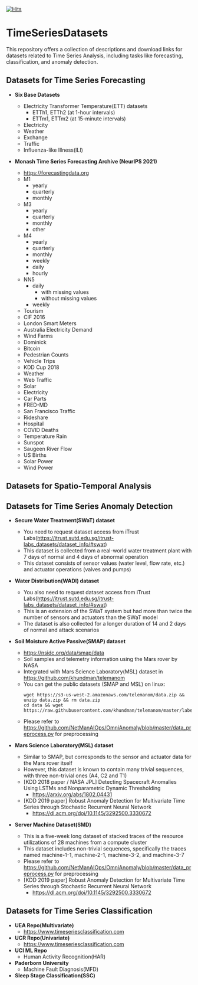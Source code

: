 [![Hits](https://hits.seeyoufarm.com/api/count/incr/badge.svg?url=https%3A%2F%2Fgithub.com%2Fjinkwan1115%2FTimeSeriesDatasets&count_bg=%2379C83D&title_bg=%23555555&icon=&icon_color=%23E7E7E7&title=hits&edge_flat=false)](https://hits.seeyoufarm.com)

# TimeSeriesDatasets
This repository offers a collection of descriptions and download links for datasets related to Time Series Analysis, including tasks like forecasting, classification, and anomaly detection.

## Datasets for Time Series Forecasting
- **Six Base Datasets**
    - Electricity Transformer Temperature(ETT) datasets
        - ETTh1, ETTh2 (at 1-hour intervals)
        - ETTm1, ETTm2 (at 15-minute intervals)
    - Electricity
    - Weather
    - Exchange
    - Traffic
    - Influenza-like Illness(ILI)

- **Monash Time Series Forecasting Archive (NeurIPS 2021)**
    - https://forecastingdata.org
    - M1
        - yearly
        - quarterly
        - monthly
    - M3
        - yearly
        - quarterly
        - monthly
        - other
    - M4
        - yearly
        - quarterly
        - monthly
        - weekly
        - daily
        - hourly
    - NN5
        - daily
            - with missing values
            - without missing values
        - weekly
    - Tourism
    - CIF 2016
    - London Smart Meters
    - Australia Electricity Demand
    - Wind Farms
    - Dominick
    - Bitcoin
    - Pedestrian Counts
    - Vehicle Trips
    - KDD Cup 2018
    - Weather
    - Web Traffic
    - Solar
    - Electricity
    - Car Parts
    - FRED-MD
    - San Francisco Traffic
    - Rideshare
    - Hospital
    - COVID Deaths
    - Temperature Rain
    - Sunspot
    - Saugeen River Flow
    - US Births
    - Solar Power
    - Wind Power

## Datasets for Spatio-Temporal Analysis

## Datasets for Time Series Anomaly Detection
- **Secure Water Treatment(SWaT) dataset**
    - You need to request dataset access from iTrust Labs(https://itrust.sutd.edu.sg/itrust-labs_datasets/dataset_info/#swat)
    - This dataset is collected from a real-world water treatment plant with 7 days of normal and 4 days of abnormal operation
    - This dataset consists of sensor values (water level, flow rate, etc.) and actuator operations (valves and pumps)

- **Water Distribution(WADI) dataset**
    - You also need to request dataset access from iTrust Labs(https://itrust.sutd.edu.sg/itrust-labs_datasets/dataset_info/#swat)     
    - This is an extension of the SWaT system but had more than twice the number of sensors and actuators than the SWaT model
    - The dataset is also collected for a longer duration of 14 and 2 days of normal and attack scenarios

- **Soil Moisture Active Passive(SMAP) dataset**
    - https://nsidc.org/data/smap/data
    - Soil samples and telemetry information using the Mars rover by NASA
    - Integrated with Mars Science Laboratory(MSL) dataset in https://github.com/khundman/telemanom
    - You can get the public datasets (SMAP and MSL) on linux:
      ```
      wget https://s3-us-west-2.amazonaws.com/telemanom/data.zip && unzip data.zip && rm data.zip
      cd data && wget https://raw.githubusercontent.com/khundman/telemanom/master/labeled_anomalies.csv
      ```
    - Please refer to https://github.com/NetManAIOps/OmniAnomaly/blob/master/data_preprocess.py for preprocessing

- **Mars Science Laboratory(MSL) dataset**
    - Similar to SMAP, but corresponds to the sensor and actuator data for the Mars rover itself
    - However, this dataset is known to contain many trivial sequences, with three non-trivial ones (A4, C2 and T1)
    - [KDD 2018 paper / NASA JPL] Detecting Spacecraft Anomalies Using LSTMs and Nonparametric Dynamic Thresholding
        - https://arxiv.org/abs/1802.04431
    - [KDD 2019 paper] Robust Anomaly Detection for Multivariate Time Series through Stochastic Recurrent Neural Network
        - https://dl.acm.org/doi/10.1145/3292500.3330672

- **Server Machine Dataset(SMD)**
    - This is a five-week long dataset of stacked traces of the resource utilizations of 28 machines from a compute cluster
    - This dataset includes non-trivial sequences, specifically the traces named machine-1-1, machine-2-1, machine-3-2, and machine-3-7
    - Please refer to https://github.com/NetManAIOps/OmniAnomaly/blob/master/data_preprocess.py for preprocessing
    - [KDD 2019 paper] Robust Anomaly Detection for Multivariate Time Series through Stochastic Recurrent Neural Network
        - https://dl.acm.org/doi/10.1145/3292500.3330672

## Datasets for Time Series Classification
- **UEA Repo(Multivariate)**
    - https://www.timeseriesclassification.com
- **UCR Repo(Univariate)**
    - https://www.timeseriesclassification.com
- **UCI ML Repo**
    - Human Activity Recognition(HAR)
- **Paderborn University**
    - Machine Fault Diagnosis(MFD)
- **Sleep Stage Classification(SSC)**
